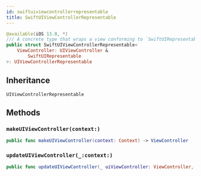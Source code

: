 ```yaml
---
id: swiftuiviewcontrollerrepresentable 
title: SwiftUIViewControllerRepresentable
--- 
```


``` swift
@available(iOS 13.0, *)
/// A concrete type that wraps a view conforming to `SwiftUIRepresentable` and enables using it in SwiftUI via `UIViewControllerRepresentable`
public struct SwiftUIViewControllerRepresentable<
    ViewController: UIViewController &
        SwiftUIRepresentable
>: UIViewControllerRepresentable 
```

## Inheritance

`UIViewControllerRepresentable`

## Methods

### `makeUIViewController(context:)`

``` swift
public func makeUIViewController(context: Context) -> ViewController 
```

### `updateUIViewController(_:context:)`

``` swift
public func updateUIViewController(_ uiViewController: ViewController, context: Context) 
```
